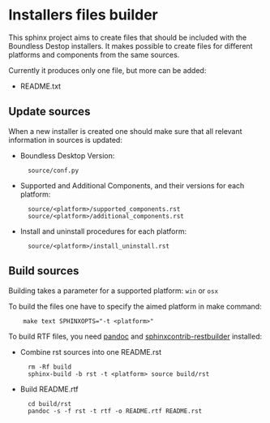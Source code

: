 # Installers files builder

This sphinx project aims to create files that should be included with the Boundless Destop installers. It makes possible to create files for different platforms and components from the same sources.

Currently it produces only one file, but more can be added:

 * README.txt

## Update sources

When a new installer is created one should make sure that all relevant information in sources is updated:

* Boundless Desktop Version:

        source/conf.py

* Supported and Additional Components, and their versions for each platform:

        source/<platform>/supported_components.rst
        source/<platform>/additional_components.rst

* Install and uninstall procedures for each platform:

        source/<platform>/install_uninstall.rst

## Build sources

Building takes a parameter for a supported platform: `win` or `osx`

To build the files one have to specify the aimed platform in make command:

        make text SPHINXOPTS="-t <platform>"

To build RTF files, you need [pandoc][pan] and [sphinxcontrib-restbuilder][srb]
installed:

[pan]: https://github.com/jgm/pandoc/releases
[srb]: https://pythonhosted.org/sphinxcontrib-restbuilder/

* Combine rst sources into one README.rst

        rm -Rf build
        sphinx-build -b rst -t <platform> source build/rst

* Build README.rtf

        cd build/rst
        pandoc -s -f rst -t rtf -o README.rtf README.rst
